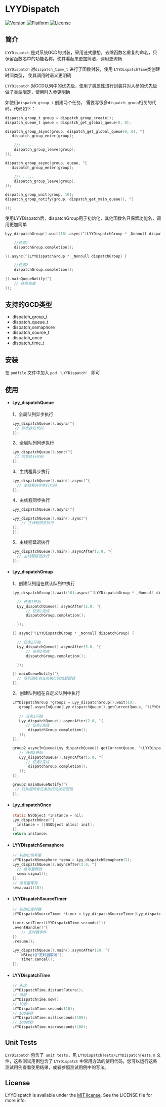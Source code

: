 # LYYDispatch

[![Version](https://img.shields.io/cocoapods/v/LYYDispatch.svg?style=flat)](https://cocoapods.org/pods/LYYDispatch)	[![Platform](https://img.shields.io/badge/platform-ios%20%7C%20osx-green?style=flat)](https://cocoapods.org/pods/LYYDispatch)	[![License](https://img.shields.io/badge/license-MIT-green?style=flat)](https://cocoapods.org/pods/LYYDispatch)


## 简介

`LYYDispatch` 是对系统GCD的封装，采用链式思想，去除函数名重复的命名，只保留函数名中的功能名称，使其看起来更加简洁，调用更流畅

`LYYDispatch` 对`dispatch_time_t` 进行了函数封装，使用 `LYYDispatchTime`类创建时间类型， 使其调用时语义更明确

`LYYDispatch` 对GCD队列中的优先级，使用了类属性进行封装并对入参的优先级做了类型限定，使用时入参更明确

如使用`dispatch_group_t` 创建两个任务， 需要写很多`dispatch_group`相关的代码，代码如下：

```objective-c
dispatch_group_t group = dispatch_group_create();
dispatch_queue_t queue = dispatch_get_global_queue(0, 0);

dispatch_group_async(group, dispatch_get_global_queue(0, 0), ^{
   dispatch_group_enter(group);

    /// .....
    dispatch_group_leave(group);
});

dispatch_group_async(group, queue, ^{
   dispatch_group_enter(group);

    /// .....
    dispatch_group_leave(group);
});

dispatch_group_wait(group, 10);
dispatch_group_notify(group, dispatch_get_main_queue(), ^{

});
```

使用LYYDispatch后，dispatchGroup用于初始化，其他函数名只保留功能名，调用更加简单

```objective-c
Lyy_dispatchGroup().wait(10).async(^(LYYDispatchGroup * _Nonnull dispatchGroup) {

    //任务1
    dispatchGroup.completion();

}).async(^(LYYDispatchGroup * _Nonnull dispatchGroup) {

    //任务2
    dispatchGroup.completion();
    
}).mainQueueNotify(^{
    // 任务完成
});
```

## 支持的GCD类型

- dispatch_group_t
- dispatch_queue_t
- dispatch_semaphore
- dispatch_source_t
- dispatch_once
- dispatch_time_t

## 安装

在 `podfile` 文件中加入  `pod 'LYYDispatch' ` 即可

## 使用

- #### Lyy_dispatchQueue
  1、全局队列异步执行
  
	````objective-c
	Lyy_dispatchQueue().async(^{
     // 异步执行代码
	});
	````

  2、全局队列同步执行

	``` objective-c
	Lyy_dispatchQueue().sync(^{
     // 同步执行代码
	});
	```

  3、主线程异步执行

	```objective-c
  Lyy_dispatchQueue().main().async(^{
      // 主线程异步执行代码
  });
	```

  4、主线程同步执行

	```objective-c
  Lyy_dispatchQueue().async(^{
  
    Lyy_dispatchQueue().main().sync(^{
        // 主线程同步执行
    });
  });
	```

  5、主线程延迟执行

	```objective-c
  Lyy_dispatchQueue().main().asyncAfter(5.0, ^{
      // 主线程延迟执行
  });
	```

- #### Lyy_dispatchGroup
  1、创建队列组在默认队列中执行

	```objective-c
  Lyy_dispatchGroup().wait(10).async(^(LYYDispatchGroup * _Nonnull dispatchGroup) {
  
      // 任务1开始
      Lyy_dispatchQueue().asyncAfter(2.0, ^{
          // 任务1完成
          dispatchGroup.completion();
  
      });
  
  }).async(^(LYYDispatchGroup * _Nonnull dispatchGroup) {
  
      // 任务2开始
      Lyy_dispatchQueue().asyncAfter(5.0, ^{
          // 任务2完成
          dispatchGroup.completion();
  
      });
  
  }).mainQueueNotify(^{
      // 队列组所有任务执行完成后回调
  });
  ```

  2、创建队列组在自定义队列中执行

	```objective-c
  LYYDispatchGroup *group2 = Lyy_dispatchGroup().wait(10);
       group2.asyncInQueue(Lyy_dispatchQueue().getCurrentQueue, ^(LYYDispatchGroup * _Nonnull dispatchGroup) {
        
       // 任务1开始
       Lyy_dispatchQueue().asyncAfter(2.0, ^{
          // 任务1完成
           dispatchGroup.completion();
       });
   });
  
   group2.asyncInQueue(Lyy_dispatchQueue().getCurrentQueue, ^(LYYDispatchGroup * _Nonnull dispatchGroup) {
       // 任务2开始 
       Lyy_dispatchQueue().asyncAfter(5.0, ^{
          // 任务2完成
           dispatchGroup.completion();
       });
   });
  
  group2.mainQueueNotify(^{
     // 队列组所有任务执行完成后回调
  });
	```

- #### Lyy_dispatchOnce

	```objective-c
  static NSObject *instance = nil;
  Lyy_dispatchOnce(^{
      instance = [[NSObject alloc] init];
  });
  return instance;
	```

- #### LYYDispatchSemaphore

	```objective-c
  // 初始化信号量
  LYYDispatchSemaphore *sema = Lyy_dispatchSemaphore(2);
  Lyy_dispatchQueue().asyncAfter(3.0, ^{
      // 信号量释放
      sema.signal();
  });
  // 信号量等待
  sema.wait(10);
	```

- #### LYYDispatchSourceTimer
	
	```objective-c
	// 初始化定时器
	LYYDispatchSourceTimer *timer = Lyy_dispatchSourceTimer(Lyy_dispatchQueue().getCurrentQueue);
	  
	timer.setTimer(LYYDispatchTime.seconds(1))
	.eventHandler(^{
	    // 定时器事件
	})
	.resume();
	
	Lyy_dispatchQueue().main().asyncAfter(20, ^{
	    NSLog(@"定时器取消");
	    timer.cancel();
	});
	```

- #### LYYDispatchTime

  ```objective-c
  // 永远
  LYYDispatchTime.distantFuture();
  // 当前
  LYYDispatchTime.now();
  // 10秒
  LYYDispatchTime.seconds(10);
  // 100毫秒
  LYYDispatchTime.milliseconds(100);
  // 100微秒
  LYYDispatchTime.microseconds(100);
  ```


## Unit Tests

`LYYDispatch` 包含了` unit tests`，见 `LYYDispatchTests/LYYDispatchTests.m` 文件，这些测试用例包含了 `LYYDispatch` 中常用方法的使用代码，您可以运行这些测试用例查看使用结果，或者参照测试用例中的写法。

## License

LYYDispatch is available under the [MIT license](https://github.com/liyaoyao613/LYYDispatch/blob/master/LICENSE). See the LICENSE file for more info.
